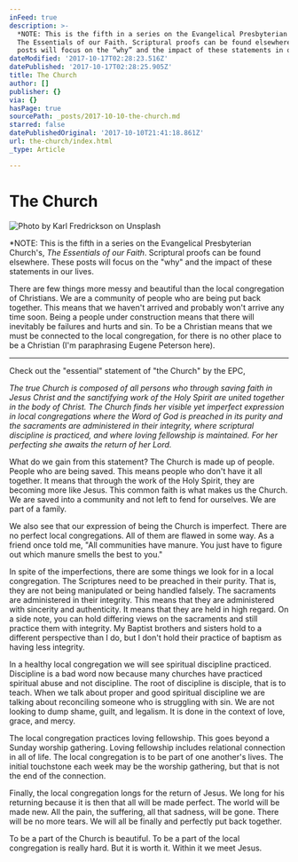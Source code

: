 ```yaml
---
inFeed: true
description: >-
  *NOTE: This is the fifth in a series on the Evangelical Presbyterian Church’s,
  The Essentials of our Faith. Scriptural proofs can be found elsewhere. These
  posts will focus on the “why” and the impact of these statements in our lives.
dateModified: '2017-10-17T02:28:23.516Z'
datePublished: '2017-10-17T02:28:25.905Z'
title: The Church
author: []
publisher: {}
via: {}
hasPage: true
sourcePath: _posts/2017-10-10-the-church.md
starred: false
datePublishedOriginal: '2017-10-10T21:41:18.861Z'
url: the-church/index.html
_type: Article

---
```

# The Church
![Photo by Karl Fredrickson on Unsplash](https://the-grid-user-content.s3-us-west-2.amazonaws.com/04cb544b-69ff-435c-8288-5641604f886f.jpg)

\*NOTE: This is the fifth in a series on the Evangelical Presbyterian Church's, _The Essentials of our Faith_. Scriptural proofs can be found elsewhere. These posts will focus on the "why" and the impact of these statements in our lives.

There are few things more messy and beautiful than the local congregation of Christians. We are a community of people who are being put back together. This means that we haven't arrived and probably won't arrive any time soon. Being a people under construction means that there will inevitably be failures and hurts and sin. To be a Christian means that we must be connected to the local congregation, for there is no other place to be a Christian (I'm paraphrasing Eugene Peterson here). 

---

Check out the "essential" statement of "the Church" by the EPC, 

_The true Church is composed of all persons who through saving faith in Jesus
Christ and the sanctifying work of the Holy Spirit are united together in the
body of Christ. The Church finds her visible yet imperfect expression in local
congregations where the Word of God is preached in its purity and the
sacraments are administered in their integrity, where scriptural discipline is
practiced, and where loving fellowship is maintained. For her perfecting she
awaits the return of her Lord._

What do we gain from this statement? The Church is made up of people. People who are being saved. This means people who don't have it all together. It means that through the work of the Holy Spirit, they are becoming more like Jesus. This common faith is what makes us the Church. We are saved into a community and not left to fend for ourselves. We are part of a family. 

We also see that our expression of being the Church is imperfect. There are no perfect local congregations. All of them are flawed in some way. As a friend once told me, "All communities have manure. You just have to figure out which manure smells the best to you." 

In spite of the imperfections, there are some things we look for in a local congregation. The Scriptures need to be preached in their purity. That is, they are not being manipulated or being handled falsely. The sacraments are administered in their integrity. This means that they are administered with sincerity and authenticity. It means that they are held in high regard. On a side note, you can hold differing views on the sacraments and still practice them with integrity. My Baptist brothers and sisters hold to a different perspective than I do, but I don't hold their practice of baptism as having less integrity. 

In a healthy local congregation we will see spiritual discipline practiced. Discipline is a bad word now because many churches have practiced spiritual abuse and not discipline. The root of discipline is disciple, that is to teach. When we talk about proper and good spiritual discipline we are talking about reconciling someone who is struggling with sin. We are not looking to dump shame, guilt, and legalism. It is done in the context of love, grace, and mercy. 

The local congregation practices loving fellowship. This goes beyond a Sunday worship gathering. Loving fellowship includes relational connection in all of life. The local congregation is to be part of one another's lives. The initial touchstone each week may be the worship gathering, but that is not the end of the connection. 

Finally, the local congregation longs for the return of Jesus. We long for his returning because it is then that all will be made perfect. The world will be made new. All the pain, the suffering, all that sadness, will be gone. There will be no more tears. We will all be finally and perfectly put back together. 

To be a part of the Church is beautiful. To be a part of the local congregation is really hard. But it is worth it. Within it we meet Jesus.